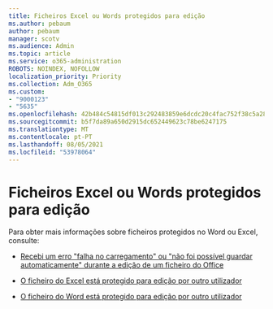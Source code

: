 ```yaml
---
title: Ficheiros Excel ou Words protegidos para edição
ms.author: pebaum
author: pebaum
manager: scotv
ms.audience: Admin
ms.topic: article
ms.service: o365-administration
ROBOTS: NOINDEX, NOFOLLOW
localization_priority: Priority
ms.collection: Adm_O365
ms.custom:
- "9000123"
- "5635"
ms.openlocfilehash: 42b484c54815df013c292483859e6dcdc20c4fac752f38c5a2820332a5c990ba
ms.sourcegitcommit: b5f7da89a650d2915dc652449623c78be6247175
ms.translationtype: MT
ms.contentlocale: pt-PT
ms.lasthandoff: 08/05/2021
ms.locfileid: "53978064"
---
```

# <a name="excel-or-word-files-are-locked-for-editing"></a>Ficheiros Excel ou Words protegidos para edição

Para obter mais informações sobre ficheiros protegidos no Word ou Excel, consulte:

- [Recebi um erro "falha no carregamento" ou "não foi possível guardar automaticamente" durante a edição de um ficheiro do Office](https://support.office.com/article/i-got-an-upload-failed-or-couldn-t-save-automatically-error-while-editing-an-office-file-93a14d34-88e3-4a91-9eef-58cc541d31f8)

- [O ficheiro do Excel está protegido para edição por outro utilizador](https://support.office.com/article/Excel-file-is-locked-for-editing-by-another-user-6fa93887-2c2c-45f0-abcc-31b04aed68b3)

- [O ficheiro do Word está protegido para edição por outro utilizador](https://support.microsoft.com/help/313472/the-document-is-locked-for-editing-by-another-user-error-message-when)
